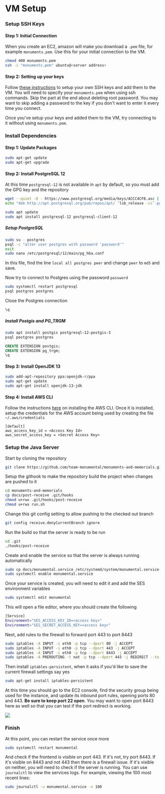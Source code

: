 # VM Setup

### Setup SSH Keys

#### Step 1: Initial Connection

When you create an EC2, amazon will make you download a `.pem` file, for example `monuments.pem`. Use this for your initial connection to the VM.

```bash
chmod 400 monuments.pem
ssh -i "monuments.pem" ubuntu@<server address>
```

#### Step 2: Setting up your keys

Follow [these instructions](https://gist.github.com/stormpython/9517102) to setup your own SSH keys and add them to the VM. You will need to specify your `monuments.pem` when using ssh commands. Skip the part at the end about deleting root password. You may want to skip adding a password to the key if you don't want to enter it every time you connect.

Once you've setup your keys and added them to the VM, try connecting to it without using `monuments.pem`.

### Install Dependencies

#### Step 1: Update Packages

```bash
sudo apt-get update
sudo apt-get upgrade
```

#### Step 2: Install PostgreSQL 12

At this time `postgresql-12` is not available in `apt` by default, so you must add the GPG key and the repository

```bash
wget --quiet -O - https://www.postgresql.org/media/keys/ACCC4CF8.asc | sudo apt-key add -
echo "deb http://apt.postgresql.org/pub/repos/apt/ `lsb_release -cs`-pgdg main" |sudo tee  /etc/apt/sources.list.d/pgdg.list
```

```bash
sudo apt update
sudo apt install postgresql-12 postgresql-client-12
```

##### Setup PostgreSQL

```bash
sudo su - postgres
psql -c "alter user postgres with password 'password'"
exit
sudo nano /etc/postgresql/12/main/pg_hba.conf
```

In this file, find the line `local all postgres peer` and change `peer` to `md5` and save.

Now try to connect to Postgres using the password `password`

```bash
sudo systemctl restart postgresql
psql postgres postgres
```

Close the Postgres connection

```sql
\q
```

##### Install Postgis and PG_TRGM

```bash
sudo apt install postgis postgresql-12-postgis-3
psql postgres postgres
```

```sql
CREATE EXTENSION postgis;
CREATE EXTENSION pg_trgm;
\q
```

#### Step 3: Install OpenJDK 13

```bash
sudo add-apt-repository ppa:openjdk-r/ppa
sudo apt-get update
sudo apt-get install openjdk-13-jdk
```

#### Step 4: Install AWS CLI

Follow the instructions [here](https://docs.aws.amazon.com/cli/latest/userguide/install-cliv2-linux.html) on installing the AWS CLI. Once it is installed, setup the credentials for the AWS account being used by creating the file `~/.aws/credentials`

```
[default]
aws_access_key_id = <Access Key Id>
aws_secret_access_key = <Secret Access Key>
```

### Setup the Java Server

Start by cloning the repository

```bash
git clone https://github.com/team-monumental/monuments-and-memorials.git
```

Setup the githook to make the repository build the project when changes are pushed to it

```bash
cd monuments-and-memorials
cp docs/post-receive .git/hooks
chmod u+rwx .git/hooks/post-receive
chmod u+rwx run.sh
```

Change this git config setting to allow pushing to the checked out branch
```bash
git config receive.denyCurrentBranch ignore
```

Run the build so that the server is ready to be run

```bash
cd .git
./hooks/post-receive
```

Create and enable the service so that the server is always running automatically

```bash
sudo cp docs/monumental.service /etc/systemd/system/monumental.service
sudo systemctl enable monumental.service
```

Once your service is created, you will need to edit it and add the SES environment variables

```bash
sudo systemctl edit monumental
```

This will open a file editor, where you should create the following

```bash
[Service]
Environment="SES_ACCESS_KEY_ID=<access key>"
Environment="SES_SECRET_ACCESS_KEY=<access key>"
```

Next, add rules to the firewall to forward port 443 to port 8443

```bash
sudo iptables -A INPUT -i eth0 -p tcp --dport 80 -j ACCEPT
sudo iptables -A INPUT -i eth0 -p tcp --dport 443 -j ACCEPT
sudo iptables -A INPUT -i eth0 -p tcp --dport 8443 -j ACCEPT
sudo iptables -A PREROUTING -t nat -p tcp --dport 443 -j REDIRECT --to-ports 8443
```

Then install `iptables-persistent`, when it asks if you'd like to save the current firewall settings say yes

```bash
sudo apt-get install iptables-persistent
```

At this time you should go to the EC2 console, find the security group being used for the instance, and update its inbound port rules, opening ports 80 and 443. **Be sure to keep port 22 open**. You may want to open port 8443 here as well so that you can test if the port redirect is working.

![](https://i.imgur.com/8QkinUy.png)

### Finish

At this point, you can restart the service once more

```bash
sudo systemctl restart monumental
```

And check if the frontend is visible on port 443. If it's not, try port 8443. If it's visible on 8443 and not 443 then there is a firewall issue. If it's visible on neither, you will need to check if the server is running. You can use `journalctl` to view the services logs. For example, viewing the 100 most recent lines:

```bash
sudo journalctl -u monumental.service -n 100
```

